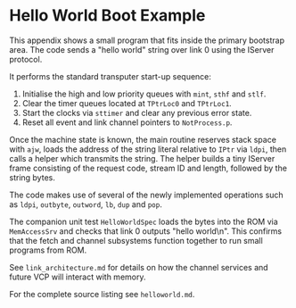 # Hello World Boot Example

This appendix shows a small program that fits inside the primary
bootstrap area. The code sends a "hello world" string over link 0
using the IServer protocol.

It performs the standard transputer start-up sequence:

1. Initialise the high and low priority queues with `mint`, `sthf` and `stlf`.
2. Clear the timer queues located at `TPtrLoc0` and `TPtrLoc1`.
3. Start the clocks via `sttimer` and clear any previous error state.
4. Reset all event and link channel pointers to `NotProcess.p`.

Once the machine state is known, the main routine reserves stack
space with `ajw`, loads the address of the string literal relative to
`IPtr` via `ldpi`, then calls a helper which transmits the string. The
helper builds a tiny IServer frame consisting of the request code,
stream ID and length, followed by the string bytes.

The code makes use of several of the newly implemented operations such
as `ldpi`, `outbyte`, `outword`, `lb`, `dup` and `pop`.

The companion unit test `HelloWorldSpec` loads the bytes into the ROM
via `MemAccessSrv` and checks that link 0 outputs "hello world\n".
This confirms that the fetch and channel subsystems function together
to run small programs from ROM.

See `link_architecture.md` for details on how the channel services and
future VCP will interact with memory.

For the complete source listing see `helloworld.md`.
